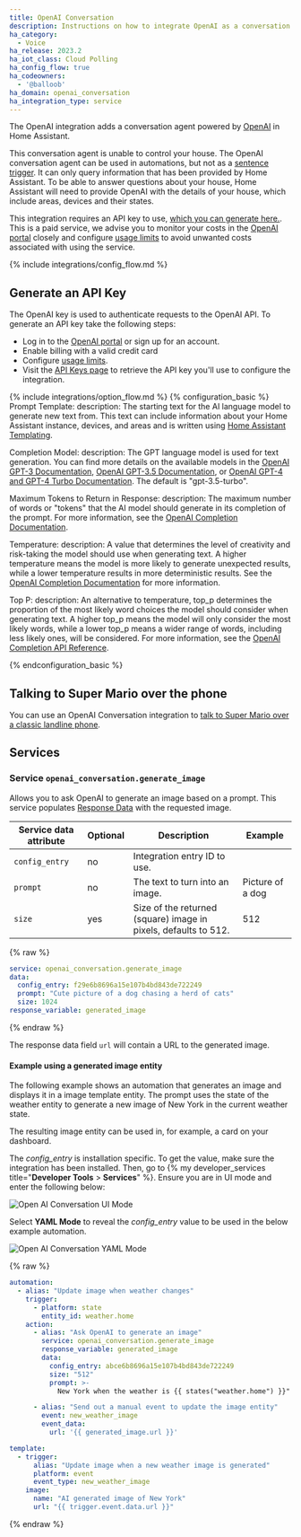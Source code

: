 ```yaml
---
title: OpenAI Conversation
description: Instructions on how to integrate OpenAI as a conversation agent
ha_category:
  - Voice
ha_release: 2023.2
ha_iot_class: Cloud Polling
ha_config_flow: true
ha_codeowners:
  - '@balloob'
ha_domain: openai_conversation
ha_integration_type: service
---
```


The OpenAI integration adds a conversation agent powered by [OpenAI](https://www.openai.com) in Home Assistant.

This conversation agent is unable to control your house. The OpenAI conversation agent can be used in automations, but not as a [sentence trigger](/docs/automation/trigger/#sentence-trigger). It can only query information that has been provided by Home Assistant. To be able to answer questions about your house, Home Assistant will need to provide OpenAI with the details of your house, which include areas, devices and their states. 

This integration requires an API key to use, [which you can generate here.](https://platform.openai.com/account/api-keys). This is a paid service, we advise you to monitor your costs in the [OpenAI portal](https://platform.openai.com/account) closely and configure [usage limits](https://platform.openai.com/account/billing/limits) to avoid unwanted costs associated with using the service.

{% include integrations/config_flow.md %}

## Generate an API Key

The OpenAI key is used to authenticate requests to the OpenAI API. To generate an API key take the following steps:

- Log in to the [OpenAI portal](https://platform.openai.com/account) or sign up for an account.
- Enable billing with a valid credit card
- Configure [usage limits](https://platform.openai.com/account/billing/limits).
- Visit the [API Keys page](https://platform.openai.com/account/api-keys) to retrieve the API key you'll use to configure the integration.

{% include integrations/option_flow.md %}
{% configuration_basic %}
Prompt Template:
  description: The starting text for the AI language model to generate new text from. This text can include information about your Home Assistant instance, devices, and areas and is written using [Home Assistant Templating](/docs/configuration/templating/).

Completion Model:
  description: The GPT language model is used for text generation. You can find more details on the available models in the [OpenAI GPT-3 Documentation](https://platform.openai.com/docs/models/gpt-3), [OpenAI GPT-3.5 Documentation](https://platform.openai.com/docs/models/gpt-3-5), or [OpenAI GPT-4 and GPT-4 Turbo Documentation](https://platform.openai.com/docs/models/gpt-4-and-gpt-4-turbo). The default is "gpt-3.5-turbo".

Maximum Tokens to Return in Response:
  description: The maximum number of words or "tokens" that the AI model should generate in its completion of the prompt. For more information, see the [OpenAI Completion Documentation](https://platform.openai.com/docs/guides/completion/introduction).

Temperature:
  description: A value that determines the level of creativity and risk-taking the model should use when generating text. A higher temperature means the model is more likely to generate unexpected results, while a lower temperature results in more deterministic results. See the [OpenAI Completion Documentation](https://platform.openai.com/docs/guides/completion/introduction) for more information.

Top P:
  description: An alternative to temperature, top_p determines the proportion of the most likely word choices the model should consider when generating text. A higher top_p means the model will only consider the most likely words, while a lower top_p means a wider range of words, including less likely ones, will be considered. For more information, see the [OpenAI Completion API Reference](https://platform.openai.com/docs/api-reference/completions/create#completions/create-top_p).

{% endconfiguration_basic %}

## Talking to Super Mario over the phone

You can use an OpenAI Conversation integration to [talk to Super Mario over a classic landline phone](/voice_control/worlds-most-private-voice-assistant/).

## Services

### Service `openai_conversation.generate_image`

Allows you to ask OpenAI to generate an image based on a prompt. This service
populates [Response Data](/docs/scripts/service-calls#use-templates-to-handle-response-data)
with the requested image.

| Service data attribute | Optional | Description                                            | Example          |
| ---------------------- | -------- | ------------------------------------------------------ | ---------------- |
| `config_entry`         | no       | Integration entry ID to use.                           |                  |
| `prompt`               | no       | The text to turn into an image.                        | Picture of a dog |
| `size`                 | yes      | Size of the returned (square) image in pixels, defaults to 512. | 512              |

{% raw %}
```yaml
service: openai_conversation.generate_image
data:
  config_entry: f29e6b8696a15e107b4bd843de722249
  prompt: "Cute picture of a dog chasing a herd of cats"
  size: 1024
response_variable: generated_image
```
{% endraw %}

The response data field `url` will contain a URL to the generated image.

#### Example using a generated image entity

The following example shows an automation that generates an image and displays
it in a image template entity. The prompt uses the state of the weather entity
to generate a new image of New York in the current weather state.

The resulting image entity can be used in, for example, a card on your dashboard.

The *config_entry* is installation specific. To get the value, make sure the integration has been installed.
Then, go to {% my developer_services title="**Developer Tools** > **Services**" %}. Ensure you are in UI mode and enter the following below:

![Open AI Conversation UI Mode](/images/integrations/openai_conversation/openai_developer_tools_ui.png)

Select **YAML Mode** to reveal the *config_entry* value to be used in the below example automation.

![Open AI Conversation YAML Mode](/images/integrations/openai_conversation/openai_developer_tools_yaml.png)

{% raw %}
```yaml
automation:
  - alias: "Update image when weather changes"
    trigger:
      - platform: state
        entity_id: weather.home
    action:
      - alias: "Ask OpenAI to generate an image"
        service: openai_conversation.generate_image
        response_variable: generated_image
        data:
          config_entry: abce6b8696a15e107b4bd843de722249
          size: "512"
          prompt: >-
            New York when the weather is {{ states("weather.home") }}"

      - alias: "Send out a manual event to update the image entity"
        event: new_weather_image
        event_data:
          url: '{{ generated_image.url }}'

template:
  - trigger:
      alias: "Update image when a new weather image is generated"
      platform: event
      event_type: new_weather_image
    image:
      name: "AI generated image of New York"
      url: "{{ trigger.event.data.url }}"
```

{% endraw %}
